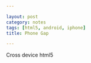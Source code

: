 ```yaml
---

layout: post
category: notes
tags: [html5, android, iphone]
title: Phone Gap

---
```


Cross device html5
